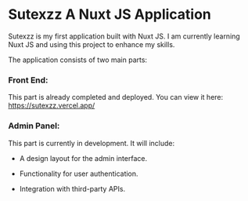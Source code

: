 
# Sutexzz A Nuxt JS Application

Sutexzz is my first application built with Nuxt JS. I am currently learning Nuxt JS and using this project to enhance my skills.

The application consists of two main parts:

### Front End:  
This part is already completed and deployed. You can view it here: https://sutexzz.vercel.app/

### Admin Panel:
This part is currently in development. It will include:

- A design layout for the admin interface.

- Functionality for user authentication.

- Integration with third-party APIs.
